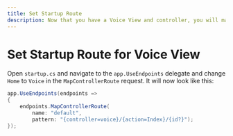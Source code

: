 ```yaml
---
title: Set Startup Route
description: Now that you have a Voice View and controller, you will make them the default route.
---
```


# Set Startup Route for Voice View

Open `startup.cs` and navigate to the `app.UseEndpoints` delegate and change `Home` to `Voice` in the `MapControllerRoute` request. It will now look like this:

```csharp
app.UseEndpoints(endpoints =>
{
    endpoints.MapControllerRoute(
        name: "default",
        pattern: "{controller=voice}/{action=Index}/{id?}");
});
```
